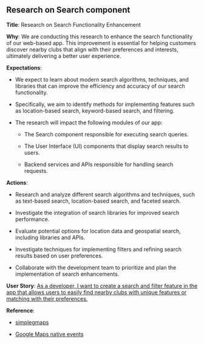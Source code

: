 ## Research on Search component

**Title**: Research on Search Functionality Enhancement

**Why**: We are conducting this research to enhance the search functionality of our web-based app. This improvement is essential for helping customers discover nearby clubs that align with their preferences and interests, ultimately delivering a better user experience.

**Expectations**: 

* We expect to learn about modern search algorithms, techniques, and libraries that can improve the efficiency and accuracy of our search functionality.

* Specifically, we aim to identify methods for      implementing features such as location-based search, keyword-based search, and filtering.

* The research will impact the following modules of our app:
    * The Search component responsible for executing search queries.
    
    * The User Interface (UI) components that display search results to users.
    
    * Backend services and APIs responsible for handling search requests.

**Actions**:

* Research and analyze different search algorithms and techniques, such as text-based search, location-based search, and faceted search.

* Investigate the integration of search libraries for improved search performance.

* Evaluate potential options for location data and geospatial search, including libraries and APIs.

* Investigate techniques for implementing filters and refining search results based on user preferences.

* Collaborate with the development team to prioritize and plan the implementation of search enhancements.


**User Story**: [As a developer, I want to create a search and filter feature in the app that allows users to easily find nearby clubs with unique features or matching with their preferences.](https://cs3398f23romulans1.atlassian.net/jira/software/projects/SCRUM/boards/1/backlog?epics=visible&selectedIssue=SCRUM-18)

**Reference**: 

* [simplegmaps](https://github.com/SubZane/simplegmaps)

* [Google Maps native events](https://developers.google.com/maps/documentation/javascript/events)

